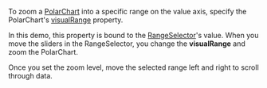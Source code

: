 To zoom a [PolarChart](/Documentation/ApiReference/UI_Components/dxPolarChart/) into a specific range on the value axis, specify the PolarChart's [visualRange](/Documentation/ApiReference/UI_Components/dxPolarChart/Configuration/valueAxis/visualRange/) property.
<!--split-->

In this demo, this property is bound to the [RangeSelector](/Documentation/ApiReference/UI_Components/dxRangeSelector/)'s value. When you move the sliders in the RangeSelector, you change the **visualRange** and zoom the PolarChart.

Once you set the zoom level, move the selected range left and right to scroll through data.
